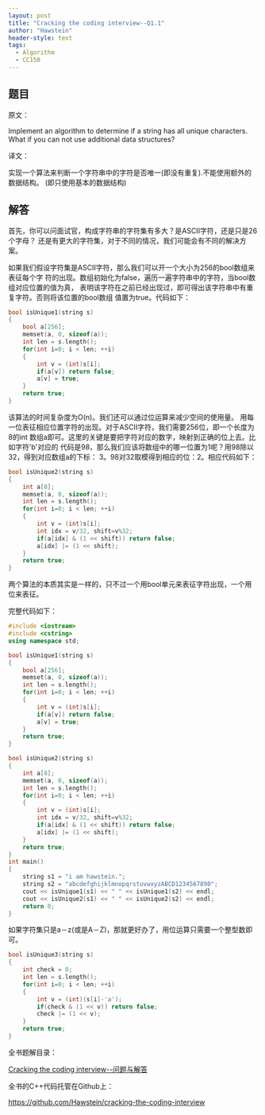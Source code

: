 ```yaml
---
layout: post
title: "Cracking the coding interview--Q1.1"
author: "Hawstein"
header-style: text
tags:
  - Algorithm
  - CC150
---
```


## 题目

原文：

Implement an algorithm to determine if a string has all unique characters.
What if you can not use additional data structures?

译文：

实现一个算法来判断一个字符串中的字符是否唯一(即没有重复).不能使用额外的数据结构。
(即只使用基本的数据结构)

## 解答

首先，你可以问面试官，构成字符串的字符集有多大？是ASCII字符，还是只是26个字母？
还是有更大的字符集，对于不同的情况，我们可能会有不同的解决方案。

如果我们假设字符集是ASCII字符，那么我们可以开一个大小为256的bool数组来表征每个字
符的出现。数组初始化为false，遍历一遍字符串中的字符，当bool数组对应位置的值为真，
表明该字符在之前已经出现过，即可得出该字符串中有重复字符。否则将该位置的bool数组
值置为true。代码如下：

```cpp
bool isUnique1(string s)
{
    bool a[256];
    memset(a, 0, sizeof(a));
    int len = s.length();
    for(int i=0; i < len; ++i)
    {
        int v = (int)s[i];
        if(a[v]) return false;
        a[v] = true;
    }
    return true;
}
```

该算法的时间复杂度为O(n)。我们还可以通过位运算来减少空间的使用量。
用每一位表征相应位置字符的出现。对于ASCII字符，我们需要256位，即一个长度为8的int
数组a即可。这里的关键是要把字符对应的数字，映射到正确的位上去。比如字符'b'对应的
代码是98，那么我们应该将数组中的哪一位置为1呢？用98除以32，得到对应数组a的下标：
3。98对32取模得到相应的位：2。相应代码如下：

```cpp
bool isUnique2(string s)
{
    int a[8];
    memset(a, 0, sizeof(a));
    int len = s.length();
    for(int i=0; i < len; ++i)
    {
        int v = (int)s[i];
        int idx = v/32, shift=v%32;
        if(a[idx] & (1 << shift)) return false;
        a[idx] |= (1 << shift);
    }
    return true;
}
```

两个算法的本质其实是一样的，只不过一个用bool单元来表征字符出现，一个用位来表征。

完整代码如下：

```cpp
#include <iostream>
#include <cstring>
using namespace std;

bool isUnique1(string s)
{
    bool a[256];
    memset(a, 0, sizeof(a));
    int len = s.length();
    for(int i=0; i < len; ++i)
    {
        int v = (int)s[i];
        if(a[v]) return false;
        a[v] = true;
    }
    return true;
}

bool isUnique2(string s)
{
    int a[8];
    memset(a, 0, sizeof(a));
    int len = s.length();
    for(int i=0; i < len; ++i)
    {
        int v = (int)s[i];
        int idx = v/32, shift=v%32;
        if(a[idx] & (1 << shift)) return false;
        a[idx] |= (1 << shift);
    }
    return true;
}
int main()
{
    string s1 = "i am hawstein.";
    string s2 = "abcdefghijklmnopqrstuvwxyzABCD1234567890";
    cout << isUnique1(s1) << " " << isUnique1(s2) << endl;
    cout << isUnique2(s1) << " " << isUnique2(s2) << endl;
    return 0;
}
```

如果字符集只是a－z(或是A－Z)，那就更好办了，用位运算只需要一个整型数即可。

```cpp
bool isUnique3(string s)
{
    int check = 0;
    int len = s.length();
    for(int i=0; i < len; ++i)
    {
        int v = (int)(s[i]-'a');
        if(check & (1 << v)) return false;
        check |= (1 << v);
    }
    return true;
}
```


全书题解目录：

[Cracking the coding interview--问题与解答](/2013/03/14/ctci-solutions-contents/)

全书的C++代码托管在Github上：

<https://github.com/Hawstein/cracking-the-coding-interview>

